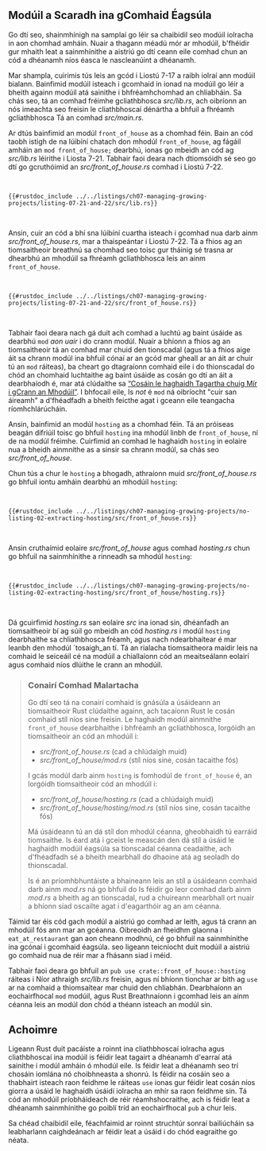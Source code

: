 ## Modúil a Scaradh ina gComhaid Éagsúla

Go dtí seo, shainmhínigh na samplaí go léir sa chaibidil seo modúil iolracha in aon chomhad amháin.
Nuair a thagann méadú mór ar mhodúil, b'fhéidir gur mhaith leat a sainmhínithe a aistriú go dtí ceann eile
comhad chun an cód a dhéanamh níos éasca le nascleanúint a dhéanamh.

Mar shampla, cuirimis tús leis an gcód i Liostú 7-17 a raibh iolraí ann
modúil bialann. Bainfimid modúil isteach i gcomhaid in ionad na modúil go léir a bheith againn
modúil atá sainithe i bhfréamhchomhad an chliabháin. Sa chás seo, tá an comhad fréimhe gcliathbhosca
_src/lib.rs_, ach oibríonn an nós imeachta seo freisin le cliathbhoscaí dénártha a bhfuil a fhréamh gcliathbhosca
Tá an comhad _src/main.rs_.

Ar dtús bainfimid an modúl `front_of_house` as a chomhad féin. Bain an
cód taobh istigh de na lúibíní chatach don mhodúl `front_of_house`, ag fágáil amháin
an `mod front_of_house;` dearbhú, ionas go mbeidh an cód ag _src/lib.rs_
léirithe i Liosta 7-21. Tabhair faoi deara nach dtiomsóidh sé seo go dtí go gcruthóimid an
_src/front_of_house.rs_ comhad i Liostú 7-22.

<Listing number="7-21" file-name="src/lib.rs" caption="Declaring the `front_of_house` module whose body will be in *src/front_of_house.rs*">

```rust,ignore,does_not_compile
{{#rustdoc_include ../../listings/ch07-managing-growing-projects/listing-07-21-and-22/src/lib.rs}}
```

</Listing>

Ansin, cuir an cód a bhí sna lúibíní cuartha isteach i gcomhad nua darb ainm
_src/front_of_house.rs_, mar a thaispeántar i Liostú 7-22. Tá a fhios ag an tiomsaitheoir breathnú
sa chomhad seo toisc gur tháinig sé trasna ar dhearbhú an mhodúil sa fhréamh gcliathbhosca
leis an ainm `front_of_house`.

<Listing number="7-22" file-name="src/front_of_house.rs" caption="Definitions inside the `front_of_house` module in *src/front_of_house.rs*">

```rust,ignore
{{#rustdoc_include ../../listings/ch07-managing-growing-projects/listing-07-21-and-22/src/front_of_house.rs}}
```

</Listing>

Tabhair faoi deara nach gá duit ach comhad a luchtú ag baint úsáide as dearbhú `mod` _aon uair_ i do
crann modúl. Nuair a bhíonn a fhios ag an tiomsaitheoir tá an comhad mar chuid den tionscadal (agus tá a fhios aige
áit sa chrann modúl ina bhfuil cónaí ar an gcód mar gheall ar an áit ar chuir tú an `mod`
ráiteas), ba cheart go dtagraíonn comhaid eile i do thionscadal do chód an chomhaid luchtaithe
ag baint úsáide as cosán go dtí an áit a dearbhaíodh é, mar atá clúdaithe sa [“Cosáin le haghaidh Tagartha
chuig Mír i gCrann an Mhodúil”][paths]<!-- déan neamhaird de -->. I bhfocail eile,
Is _not_ é `mod` ná oibríocht "cuir san áireamh" a d'fhéadfadh a bheith feicthe agat i gceann eile
teangacha ríomhchlárúcháin.

Ansin, bainfimid an modúl `hosting` as a chomhad féin. Tá an próiseas beagán
difriúil toisc go bhfuil `hosting` ina mhodúl linbh de `front_of_house`, ní de na
modúl fréimhe. Cuirfimid an comhad le haghaidh `hosting` in eolaire nua a bheidh
ainmnithe as a sinsir sa chrann modúl, sa chás seo _src/front_of_house_.

Chun tús a chur le `hosting` a bhogadh, athraíonn muid _src/front_of_house.rs_ go bhfuil iontu amháin
dearbhú an mhodúil `hosting`:

<Listing file-name="src/front_of_house.rs">

```rust,ignore
{{#rustdoc_include ../../listings/ch07-managing-growing-projects/no-listing-02-extracting-hosting/src/front_of_house.rs}}
```

</Listing>

Ansin cruthaímid eolaire _src/front_of_house_ agus comhad _hosting.rs_ chun
go bhfuil na sainmhínithe a rinneadh sa mhodúl `hosting`:

<Listing file-name="src/front_of_house/hosting.rs">

```rust,ignore
{{#rustdoc_include ../../listings/ch07-managing-growing-projects/no-listing-02-extracting-hosting/src/front_of_house/hosting.rs}}
```

</Listing>

Dá gcuirfimid _hosting.rs_ san eolaire _src_ ina ionad sin, dhéanfadh an tiomsaitheoir
bí ag súil go mbeidh an cód _hosting.rs_ i modúl `hosting` dearbhaithe sa chliathbhosca
fréamh, agus nach ndearbhaítear é mar leanbh den mhodúl `tosaigh_an tí. Tá an
rialacha tiomsaitheora maidir leis na comhaid le seiceáil cé na modúil a chiallaíonn cód an
meaitseálann eolairí agus comhaid níos dlúithe le crann an mhodúil.

> ### Conairí Comhad Malartacha
>
> Go dtí seo tá na conairí comhaid is gnásúla a úsáideann an tiomsaitheoir Rust clúdaithe againn,
> ach tacaíonn Rust le cosán comhaid stíl níos sine freisin. Le haghaidh modúl ainmnithe
> `front_of_house` dearbhaithe i bhfréamh an gcliathbhosca, lorgóidh an tiomsaitheoir an
> cód an mhodúil i:
>
> - _src/front_of_house.rs_ (cad a chlúdaigh muid)
> - _src/front_of_house/mod.rs_ (stíl níos sine, cosán tacaithe fós)
>
> I gcás modúl darb ainm `hosting` is fomhodúl de `front_of_house` é, an
> lorgóidh tiomsaitheoir cód an mhodúil i:
>
> - _src/front_of_house/hosting.rs_ (cad a chlúdaigh muid)
> - _src/front_of_house/hosting/mod.rs_ (stíl níos sine, cosán tacaithe fós)
>
> Má úsáideann tú an dá stíl don mhodúl céanna, gheobhaidh tú earráid tiomsaithe.
> Is éard atá i gceist le meascán den dá stíl a úsáid le haghaidh modúil éagsúla sa tionscadal céanna
> ceadaithe, ach d'fhéadfadh sé a bheith mearbhall do dhaoine atá ag seoladh do thionscadal.
>
> Is é an príomhbhuntáiste a bhaineann leis an stíl a úsáideann comhaid darb ainm _mod.rs_ ná go bhfuil do
> Is féidir go leor comhad darb ainm _mod.rs_ a bheith ag an tionscadal, rud a chuireann mearbhall ort
> nuair a bhíonn siad oscailte agat i d'eagarthóir ag an am céanna.

Táimid tar éis cód gach modúl a aistriú go comhad ar leith, agus tá crann an mhodúil fós ann
mar an gcéanna. Oibreoidh an fheidhm glaonna i `eat_at_restaurant` gan aon cheann
modhnú, cé go bhfuil na sainmhínithe ina gcónaí i gcomhaid éagsúla. seo
ligeann teicníocht duit modúil a aistriú go comhaid nua de réir mar a fhásann siad i méid.

Tabhair faoi deara go bhfuil an `pub use crate::front_of_house::hosting` ráiteas i
Níor athraigh _src/lib.rs_ freisin, agus ní bhíonn tionchar ar bith ag `use` ar na comhaid
a thiomsaítear mar chuid den chliabhán. Dearbhaíonn an eochairfhocal `mod` modúil, agus Rust
Breathnaíonn i gcomhad leis an ainm céanna leis an modúl don chód a théann isteach
an modúl sin.

## Achoimre

Ligeann Rust duit pacáiste a roinnt ina cliathbhoscaí iolracha agus cliathbhoscaí ina modúil
is féidir leat tagairt a dhéanamh d'earraí atá sainithe i modúl amháin ó mhodúl eile. Is féidir leat a dhéanamh
seo trí chosáin iomlána nó choibhneasta a shonrú. Is féidir na cosáin seo a thabhairt isteach
raon feidhme le ráiteas `use` ionas gur féidir leat cosán níos giorra a úsáid le haghaidh úsáidí iolracha
an mhír sa raon feidhme sin. Tá cód an mhodúil príobháideach de réir réamhshocraithe, ach is féidir leat a dhéanamh
sainmhínithe go poiblí tríd an eochairfhocal `pub` a chur leis.

Sa chéad chaibidil eile, féachfaimid ar roinnt struchtúr sonraí bailiúcháin sa
leabharlann caighdeánach ar féidir leat a úsáid i do chód eagraithe go néata.

[paths]: ch07-03-paths-for-referring-to-an-item-in-the-module-tree.html